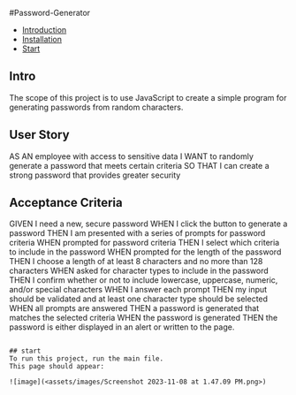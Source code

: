 #Password-Generator

* [Introduction](#Intro)
* [Installation](#Installation)
* [Start](#start)

## Intro
The scope of this project is to use JavaScript to create a simple program for generating passwords from random characters.

## User Story
AS AN employee with access to sensitive data
I WANT to randomly generate a password that meets certain criteria
SO THAT I can create a strong password that provides greater security

## Acceptance Criteria
GIVEN I need a new, secure password
WHEN I click the button to generate a password
THEN I am presented with a series of prompts for password criteria
WHEN prompted for password criteria
THEN I select which criteria to include in the password
WHEN prompted for the length of the password
THEN I choose a length of at least 8 characters and no more than 128 characters
WHEN asked for character types to include in the password
THEN I confirm whether or not to include lowercase, uppercase, numeric, and/or special characters
WHEN I answer each prompt
THEN my input should be validated and at least one character type should be selected
WHEN all prompts are answered
THEN a password is generated that matches the selected criteria
WHEN the password is generated
THEN the password is either displayed in an alert or written to the page.

```
	
## start
To run this project, run the main file.
This page should appear:

![image](<assets/images/Screenshot 2023-11-08 at 1.47.09 PM.png>)



